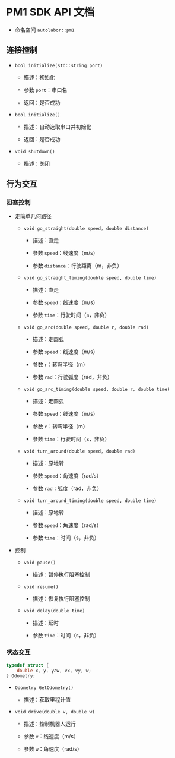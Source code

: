 # PM1 SDK API 文档

* 命名空间 `autolabor::pm1`

## 连接控制

* `bool initialize(std::string port)`

  * 描述：初始化

  * 参数 `port`：串口名

  * 返回：是否成功

* `bool initialize()`

  * 描述：自动选取串口并初始化

  * 返回：是否成功

* `void shutdown()`

  * 描述：关闭

## 行为交互

### 阻塞控制

* 走简单几何路径

  * `void go_straight(double speed, double distance)`

    * 描述：直走

    * 参数 `speed`：线速度（m/s）

    * 参数 `distance`：行驶距离（m，非负）

  * `void go_straight_timing(double speed, double time)`

    - 描述：直走

    - 参数 `speed`：线速度（m/s）

    - 参数 `time`：行驶时间（s，非负）

  * `void go_arc(double speed, double r, double rad)`

    * 描述：走圆弧

    * 参数 `speed`：线速度（m/s）

    * 参数 `r`：转弯半径（m）

    * 参数 `rad`：行驶弧度（rad，非负）

  * `void go_arc_timing(double speed, double r, double time)`

    - 描述：走圆弧

    - 参数 `speed`：线速度（m/s）

    - 参数 `r`：转弯半径（m）

    - 参数 `time`：行驶时间（s，非负）

  * `void turn_around(double speed, double rad)`

    * 描述：原地转

    * 参数 `speed`：角速度（rad/s）

    * 参数 `rad`：弧度（rad，非负）

  * `void turn_around_timing(double speed, double time)`

    * 描述：原地转

    * 参数 `speed`：角速度（rad/s）

    * 参数 `time`：时间（s，非负）

* 控制

  * `void pause()`

    * 描述：暂停执行阻塞控制

  * `void resume()`

    * 描述：恢复执行阻塞控制

  * `void delay(double time)`

    * 描述：延时

    * 参数 `time`：时间（s，非负）

### 状态交互

```c++
typedef struct {
	double x, y, yaw, vx, vy, w;
} Odometry;
```

* `Odometry GetOdometry()`

  * 描述：获取里程计值

* `void drive(double v, double w)`

  * 描述：控制机器人运行

  * 参数 `v`：线速度（m/s）

  * 参数 `w`：角速度（rad/s）
